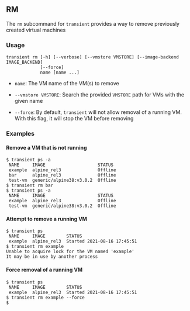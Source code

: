 ## RM

The `rm` subcommand for `transient` provides a way to remove previously
created virtual machines

### Usage

```
transient rm [-h] [--verbose] [--vmstore VMSTORE] [--image-backend IMAGE_BACKEND]
             [--force]
             name [name ...]
```

- `name`: The VM name of the VM(s) to remove

- `--vmstore VMSTORE`: Search the provided `VMSTORE` path for VMs with the given
name

- `--force`: By default, `transient` will not allow removal of a running VM. With
this flag, it will stop the VM before removing

### Examples

#### Remove a VM that is not running

```
$ transient ps -a
 NAME     IMAGE                    STATUS
 example  alpine_rel3              Offline
 bar      alpine_rel3              Offline
 test-vm  generic/alpine38:v3.0.2  Offline
$ transient rm bar
$ transient ps -a
 NAME     IMAGE                    STATUS
 example  alpine_rel3              Offline
 test-vm  generic/alpine38:v3.0.2  Offline
```

#### Attempt to remove a running VM

```
$ transient ps
 NAME     IMAGE        STATUS
 example  alpine_rel3  Started 2021-08-16 17:45:51
$ transient rm example
Unable to acquire lock for the VM named 'example'
It may be in use by another process
```

#### Force removal of a running VM

```
$ transient ps
 NAME     IMAGE        STATUS
 example  alpine_rel3  Started 2021-08-16 17:45:51
$ transient rm example --force
$
```